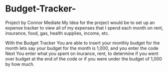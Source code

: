 # Budget-Tracker- 
Project by Connor Mediate
My Idea for the project would be to set up an expense tracker to view all of my expenses that I spend each month on rent, insurance, food, gas, health supplies, income, etc.

With the Budget Tracker You are able to insert your monthly budget for the month lets say your budget for the month is 1,000, and you enter the code 
Next You enter what you spent on inurance, rent, to determine if you went over budget at the end of the code or if you were under the budget of 1,000 by how much. 
